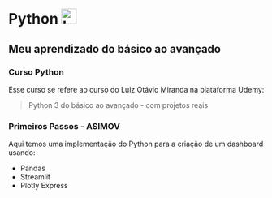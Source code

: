 # Python <img src="https://i.pinimg.com/originals/82/a2/18/82a2188c985ce75402ae44fc43fe7e5e.png" alt="Logo python" width=30px lenght=50px>

## Meu aprendizado do básico ao avançado

### Curso Python

Esse curso se refere ao curso do Luiz Otávio Miranda na plataforma Udemy:
> Python 3 do básico ao avançado - com projetos reais

### Primeiros Passos - ASIMOV

Aqui temos uma implementação do Python para a criação de um dashboard usando:
- Pandas
- Streamlit
- Plotly Express